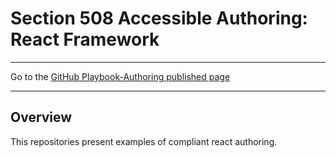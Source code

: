 # Section 508 Accessible Authoring: React Framework

<hr>

Go to the [GitHub Playbook-Authoring published page](https://akingkci.github.io/Playbook-Authoring/)

<hr>

## Overview
This repositories present examples of compliant react authoring.
  
